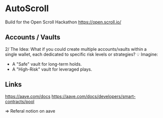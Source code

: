 # AutoScroll

Build for the Open Scroll Hackathon
https://open.scroll.io/


## Accounts / Vaults 

2/ The Idea:
What if you could create multiple accounts/vaults within a single wallet, each dedicated to specific risk levels or strategies?
💡 Imagine:

- A "Safe" vault for long-term holds.
- A "High-Risk" vault for leveraged plays.



## Links

https://aave.com/docs
https://aave.com/docs/developers/smart-contracts/pool


=> Referal notion on aave

